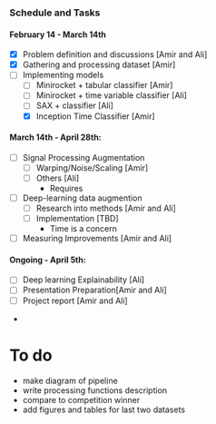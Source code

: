 ### Schedule and Tasks
#### February 14 - March 14th
- [x] Problem definition and discussions [Amir and Ali]
- [x] Gathering and processing dataset [Amir]
- [ ] Implementing models 
	- [ ]  Minirocket + tabular classifier [Amir]
	- [ ]  Minirocket + time variable classifier [Ali]
	- [ ]  SAX + classifier [Ali]
	- [x] Inception Time Classifier [Amir]
#### March 14th - April 28th:
- [ ] Signal Processing Augmentation 
	- [ ] Warping/Noise/Scaling [Amir]
	- [   ]  Others [Ali]
		- Requires 
- [ ] Deep-learning data augmention
	- [ ] Research into methods [Amir and Ali]
	- [ ] Implementation [TBD]
		- Time is a concern
- [ ] Measuring Improvements [Amir and Ali]
#### Ongoing - April 5th:
- [ ] Deep learning Explainability [Ali]
- [ ] Presentation Preparation[Amir and Ali]
- [ ] Project report [Amir and Ali]
- 


# To do
- make diagram of pipeline
- write processing functions description
- compare to competition winner
- add figures and tables for last two datasets